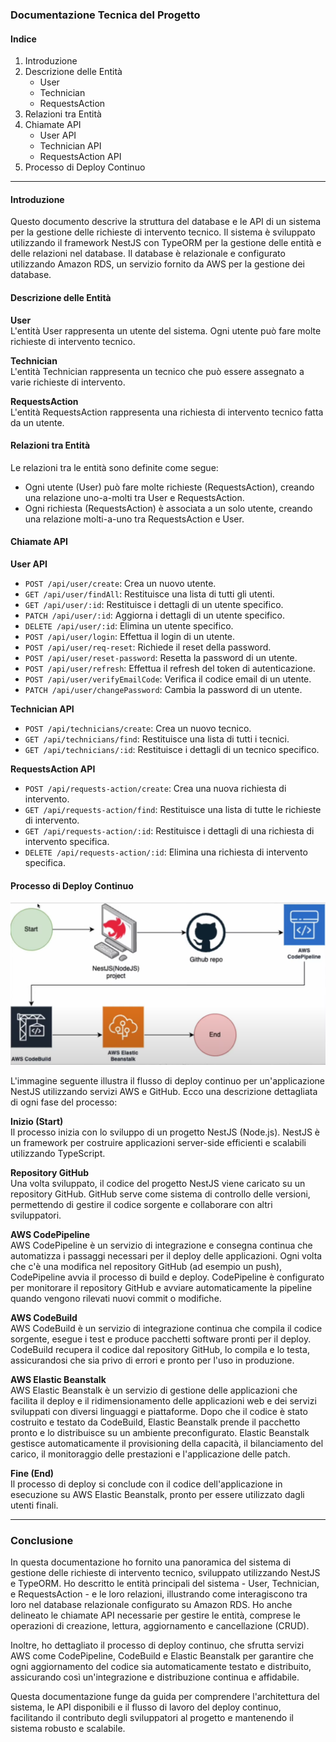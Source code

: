 ### Documentazione Tecnica del Progetto

#### Indice

1. Introduzione
2. Descrizione delle Entità
   - User
   - Technician
   - RequestsAction
3. Relazioni tra Entità
4. Chiamate API
   - User API
   - Technician API
   - RequestsAction API
5. Processo di Deploy Continuo

---

#### Introduzione

Questo documento descrive la struttura del database e le API di un sistema per la gestione delle richieste di intervento tecnico. Il sistema è sviluppato utilizzando il framework NestJS con TypeORM per la gestione delle entità e delle relazioni nel database. Il database è relazionale e configurato utilizzando Amazon RDS, un servizio fornito da AWS per la gestione dei database.

#### Descrizione delle Entità

**User**  
L'entità User rappresenta un utente del sistema. Ogni utente può fare molte richieste di intervento tecnico.

**Technician**  
L'entità Technician rappresenta un tecnico che può essere assegnato a varie richieste di intervento.

**RequestsAction**  
L'entità RequestsAction rappresenta una richiesta di intervento tecnico fatta da un utente.

#### Relazioni tra Entità

Le relazioni tra le entità sono definite come segue:

- Ogni utente (User) può fare molte richieste (RequestsAction), creando una relazione uno-a-molti tra User e RequestsAction.
- Ogni richiesta (RequestsAction) è associata a un solo utente, creando una relazione molti-a-uno tra RequestsAction e User.

#### Chiamate API

**User API**

- `POST /api/user/create`: Crea un nuovo utente.
- `GET /api/user/findAll`: Restituisce una lista di tutti gli utenti.
- `GET /api/user/:id`: Restituisce i dettagli di un utente specifico.
- `PATCH /api/user/:id`: Aggiorna i dettagli di un utente specifico.
- `DELETE /api/user/:id`: Elimina un utente specifico.
- `POST /api/user/login`: Effettua il login di un utente.
- `POST /api/user/req-reset`: Richiede il reset della password.
- `POST /api/user/reset-password`: Resetta la password di un utente.
- `POST /api/user/refresh`: Effettua il refresh del token di autenticazione.
- `POST /api/user/verifyEmailCode`: Verifica il codice email di un utente.
- `PATCH /api/user/changePassword`: Cambia la password di un utente.

**Technician API**

- `POST /api/technicians/create`: Crea un nuovo tecnico.
- `GET /api/technicians/find`: Restituisce una lista di tutti i tecnici.
- `GET /api/technicians/:id`: Restituisce i dettagli di un tecnico specifico.

**RequestsAction API**

- `POST /api/requests-action/create`: Crea una nuova richiesta di intervento.
- `GET /api/requests-action/find`: Restituisce una lista di tutte le richieste di intervento.
- `GET /api/requests-action/:id`: Restituisce i dettagli di una richiesta di intervento specifica.
- `DELETE /api/requests-action/:id`: Elimina una richiesta di intervento specifica.

#### Processo di Deploy Continuo

![Deploy Graph](deploy-graph.png)

L'immagine seguente illustra il flusso di deploy continuo per un'applicazione NestJS utilizzando servizi AWS e GitHub. Ecco una descrizione dettagliata di ogni fase del processo:

**Inizio (Start)**  
Il processo inizia con lo sviluppo di un progetto NestJS (Node.js). NestJS è un framework per costruire applicazioni server-side efficienti e scalabili utilizzando TypeScript.

**Repository GitHub**  
Una volta sviluppato, il codice del progetto NestJS viene caricato su un repository GitHub. GitHub serve come sistema di controllo delle versioni, permettendo di gestire il codice sorgente e collaborare con altri sviluppatori.

**AWS CodePipeline**  
AWS CodePipeline è un servizio di integrazione e consegna continua che automatizza i passaggi necessari per il deploy delle applicazioni. Ogni volta che c'è una modifica nel repository GitHub (ad esempio un push), CodePipeline avvia il processo di build e deploy. CodePipeline è configurato per monitorare il repository GitHub e avviare automaticamente la pipeline quando vengono rilevati nuovi commit o modifiche.

**AWS CodeBuild**  
AWS CodeBuild è un servizio di integrazione continua che compila il codice sorgente, esegue i test e produce pacchetti software pronti per il deploy. CodeBuild recupera il codice dal repository GitHub, lo compila e lo testa, assicurandosi che sia privo di errori e pronto per l'uso in produzione.

**AWS Elastic Beanstalk**  
AWS Elastic Beanstalk è un servizio di gestione delle applicazioni che facilita il deploy e il ridimensionamento delle applicazioni web e dei servizi sviluppati con diversi linguaggi e piattaforme. Dopo che il codice è stato costruito e testato da CodeBuild, Elastic Beanstalk prende il pacchetto pronto e lo distribuisce su un ambiente preconfigurato. Elastic Beanstalk gestisce automaticamente il provisioning della capacità, il bilanciamento del carico, il monitoraggio delle prestazioni e l'applicazione delle patch.

**Fine (End)**  
Il processo di deploy si conclude con il codice dell'applicazione in esecuzione su AWS Elastic Beanstalk, pronto per essere utilizzato dagli utenti finali.

---

### Conclusione

In questa documentazione ho fornito una panoramica del sistema di gestione delle richieste di intervento tecnico, sviluppato utilizzando NestJS e TypeORM. Ho descritto le entità principali del sistema - User, Technician, e RequestsAction - e le loro relazioni, illustrando come interagiscono tra loro nel database relazionale configurato su Amazon RDS. Ho anche delineato le chiamate API necessarie per gestire le entità, comprese le operazioni di creazione, lettura, aggiornamento e cancellazione (CRUD).

Inoltre, ho dettagliato il processo di deploy continuo, che sfrutta servizi AWS come CodePipeline, CodeBuild e Elastic Beanstalk per garantire che ogni aggiornamento del codice sia automaticamente testato e distribuito, assicurando così un'integrazione e distribuzione continua e affidabile.

Questa documentazione funge da guida per comprendere l'architettura del sistema, le API disponibili e il flusso di lavoro del deploy continuo, facilitando il contributo degli sviluppatori al progetto e mantenendo il sistema robusto e scalabile.
